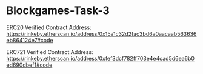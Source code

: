 # Blockgames-Task-3

ERC20 Verified Contract Address: https://rinkeby.etherscan.io/address/0x15a1c32d2fac3bd6a0aacaab563636eb864124e7#code




ERC721 Verified Contract Address: https://rinkeby.etherscan.io/address/0xfef3dcf782ff703e4e4cad5d6ea6b0ed690dbef1#code
